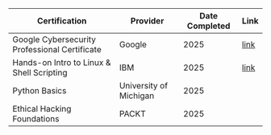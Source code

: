 | Certification                                    | Provider               | Date Completed | Link |
| ------------------------------------------------ | ---------------------- | -------------- | -----|
| Google Cybersecurity Professional Certificate    | Google                 | 2025           | [link](https://coursera.org/share/3ccc23165a2ea47901982cb837b473ef) |
| Hands-on Intro to Linux & Shell Scripting        | IBM                    | 2025           | [link](https://coursera.org/share/becfab178d11f6e6965da33a41a3d19f) |
| Python Basics                                    | University of Michigan | 2025           |
| Ethical Hacking Foundations                      | PACKT                  | 2025           |
